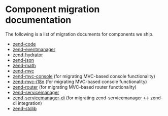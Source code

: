 # Component migration documentation

The following is a list of migration documents for components we ship.

- [zend-code](https://zendframework.github.io/zend-code/migration/)
- [zend-eventmanager](https://zendframework.github.io/zend-eventmanager/migration/)
- [zend-hydrator](https://zendframework.github.io/zend-hydrator/migration/)
- [zend-json](https://zendframework.github.io/zend-json/migration/)
- [zend-math](https://zendframework.github.io/zend-math/migration/)
- [zend-mvc](https://zendframework.github.io/zend-mvc/migration/)
- [zend-mvc-console](https://zendframework.github.io/zend-mvc-console/migration/)
  (for migrating MVC-based console functionality)
- [zend-mvc-i18n](https://zendframework.github.io/zend-mvc-i18n/migration/)
  (for migrating MVC-based console functionality)
- [zend-router](https://zendframework.github.io/zend-router/migration/)
  (for migrating MVC-based router functionality)
- [zend-servicemanager](https://zendframework.github.io/zend-servicemanager/migration/)
- [zend-servicemanager-di](https://zendframework.github.io/zend-servicemanager-di/migration/)
  (for migrating zend-servicemanager &lt;-&gt; zend-di integration)
- [zend-stdlib](https://zendframework.github.io/zend-stdlib/migration/)
